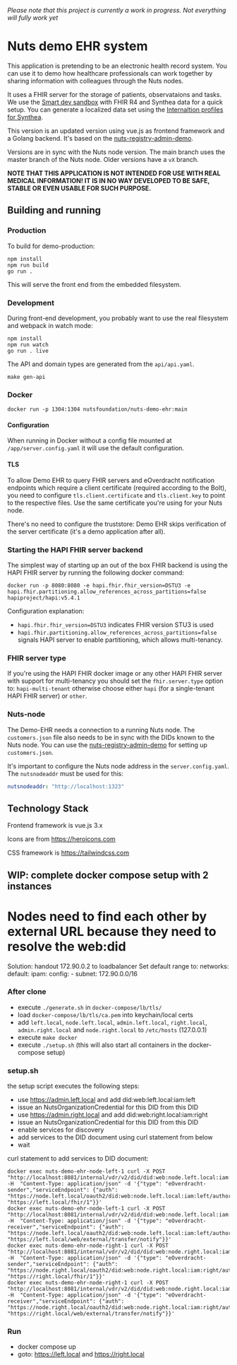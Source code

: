 _Please note that this project is currently a work in progress. Not everything
will fully work yet_

# Nuts demo EHR system

This application is pretending to be an electronic health record system. You can
use it to demo how healthcare professionals can work together by sharing
information with colleagues through the Nuts nodes.

It uses a FHIR server for the storage of patients, observataions and tasks.
We use the [Smart dev sandbox](https://github.com/smart-on-fhir/smart-dev-sandbox) with FHIR R4 and Synthea data
for a quick setup. You can generate a localized data set using the [Internaltion profiles for Synthea](https://github.com/synthetichealth/synthea-international).

This version is an updated version using vue.js as frontend framework and a Golang backend. It's based on the [nuts-registry-admin-demo](https://github.com/nuts-foundation/nuts-registry-admin-demo).

Versions are in sync with the Nuts node version. The main branch uses the master branch of the Nuts node.
Older versions have a `vX` branch.

**NOTE THAT THIS APPLICATION IS NOT INTENDED FOR USE WITH REAL MEDICAL
INFORMATION! IT IS IN NO WAY DEVELOPED TO BE SAFE, STABLE OR EVEN USABLE FOR
SUCH PURPOSE.**

## Building and running
### Production
To build for demo-production:

```shell
npm install
npm run build
go run .
```

This will serve the front end from the embedded filesystem.
### Development

During front-end development, you probably want to use the real filesystem and webpack in watch mode:

```shell
npm install
npm run watch
go run . live
```

The API and domain types are generated from the `api/api.yaml`.
```shell
make gen-api
```

### Docker
```shell
docker run -p 1304:1304 nutsfoundation/nuts-demo-ehr:main
```

#### Configuration
When running in Docker without a config file mounted at `/app/server.config.yaml` it will use the default configuration.

#### TLS

To allow Demo EHR to query FHIR servers and eOverdracht notification endpoints which require a client certificate (required according to the Bolt),
you need to configure `tls.client.certificate` and `tls.client.key` to point to the respective files.
Use the same certificate you're using for your Nuts node.

There's no need to configure the truststore: Demo EHR skips verification of the server certificate (it's a demo application after all).

### Starting the HAPI FHIR server backend

The simplest way of starting up an out of the box FHIR backend is using the HAPI FHIR server by running the following docker command:

```shell
docker run -p 8080:8080 -e hapi.fhir.fhir_version=DSTU3 -e hapi.fhir.partitioning.allow_references_across_partitions=false hapiproject/hapi:v5.4.1
```

Configuration explanation:
- `hapi.fhir.fhir_version=DSTU3` indicates FHIR version STU3 is used
- `hapi.fhir.partitioning.allow_references_across_partitions=false` signals HAPI server to enable partitioning, which allows multi-tenancy.

### FHIR server type

If you're using the HAPI FHIR docker image or any other HAPI FHIR server with support for multi-tenancy you should set the `fhir.server.type` option to: `hapi-multi-tenant` otherwise choose either `hapi` (for a single-tenant HAPI FHIR server) or `other`.

### Nuts-node

The Demo-EHR needs a connection to a running Nuts node. The `customers.json` file also needs to be in sync with the DIDs known to the Nuts node.
You can use the [nuts-registry-admin-demo](https://github.com/nuts-foundation/nuts-registry-admin-demo) for setting up `customers.json`.

It's important to configure the Nuts node address in the `server.config.yaml`. The `nutsnodeaddr` must be used for this:

```yaml
nutsnodeaddr: "http://localhost:1323"
```

## Technology Stack

Frontend framework is vue.js 3.x

Icons are from https://heroicons.com

CSS framework is https://tailwindcss.com

## WIP: complete docker compose setup with 2 instances

# Nodes need to find each other by external URL because they need to resolve the web:did
Solution: handout 172.90.0.2 to loadbalancer
Set default range to:
networks:
    default:
        ipam:
            config:
                - subnet: 172.90.0.0/16
### After clone

- execute `./generate.sh` in `docker-compose/lb/tls/`
- load `docker-compose/lb/tls/ca.pem` into keychain/local certs
- add `left.local`, `node.left.local`, `admin.left.local`, `right.local`, `admin.right.local`  and `node.right.local` to `/etc/hosts` (127.0.0.1)
- execute `make docker`
- execute `./setup.sh` (this will also start all containers in the docker-compose setup)

### setup.sh
the setup script executes the following steps:
- use https://admin.left.local and add did:web:left.local:iam:left
- issue an NutsOrganizationCredential for this DID from this DID
- use https://admin.right.local and add did:web:right.local:iam:right
- issue an NutsOrganizationCredential for this DID from this DID
- enable services for discovery
- add services to the DID document using curl statement from below
- wait

curl statement to add services to DID document:
```shell
docker exec nuts-demo-ehr-node-left-1 curl -X POST "http://localhost:8081/internal/vdr/v2/did/did:web:node.left.local:iam:left/service" -H  "Content-Type: application/json" -d '{"type": "eOverdracht-sender","serviceEndpoint": {"auth": "https://node.left.local/oauth2/did:web:node.left.local:iam:left/authorize","fhir": "https://left.local/fhir/1"}}'
docker exec nuts-demo-ehr-node-left-1 curl -X POST "http://localhost:8081/internal/vdr/v2/did/did:web:node.left.local:iam:left/service" -H  "Content-Type: application/json" -d '{"type": "eOverdracht-receiver","serviceEndpoint": {"auth": "https://node.left.local/oauth2/did:web:node.left.local:iam:left/authorize","notification": "https://left.local/web/external/transfer/notify"}}'
docker exec nuts-demo-ehr-node-right-1 curl -X POST "http://localhost:8081/internal/vdr/v2/did/did:web:node.right.local:iam:right/service" -H  "Content-Type: application/json" -d '{"type": "eOverdracht-sender","serviceEndpoint": {"auth": "https://node.right.local/oauth2/did:web:node.right.local:iam:right/authorize","fhir": "https://right.local/fhir/1"}}'
docker exec nuts-demo-ehr-node-right-1 curl -X POST "http://localhost:8081/internal/vdr/v2/did/did:web:node.right.local:iam:right/service" -H  "Content-Type: application/json" -d '{"type": "eOverdracht-receiver","serviceEndpoint": {"auth": "https://node.right.local/oauth2/did:web:node.right.local:iam:right/authorize","notification": "https://right.local/web/external/transfer/notify"}}'
```

### Run
- docker compose up
- goto: https://left.local and https://right.local